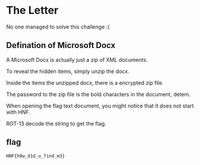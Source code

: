 # The Letter

No one managed to solve this challenge :(

## Defination of Microsoft Docx

A Microsoft Docx is actually just a zip of XML documents.

To reveal the hidden items, simply unzip the docx.

Inside the items the unzipped docx, there is a encrypted zip file.

The password to the zip file is the bold characters in the document, detem.

When opening the flag text document, you might notice that it does not start with HNF.

ROT-13 decode the string to get the flag.

## flag

`HNF{h0w_d1d_u_find_m3}`

